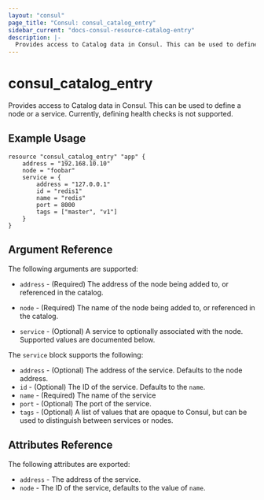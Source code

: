 ```yaml
---
layout: "consul"
page_title: "Consul: consul_catalog_entry"
sidebar_current: "docs-consul-resource-catalog-entry"
description: |-
  Provides access to Catalog data in Consul. This can be used to define a node or a service. Currently, defining health checks is not supported.
---
```


# consul\_catalog\_entry

Provides access to Catalog data in Consul. This can be used to define a
node or a service. Currently, defining health checks is not supported.

## Example Usage

```
resource "consul_catalog_entry" "app" {
    address = "192.168.10.10"
    node = "foobar"
    service = {
        address = "127.0.0.1"
        id = "redis1"
        name = "redis"
        port = 8000
        tags = ["master", "v1"]
    }
}
```

## Argument Reference

The following arguments are supported:

* `address` - (Required) The address of the node being added to,
  or referenced in the catalog.

* `node` - (Required) The name of the node being added to, or
  referenced in the catalog.

* `service` - (Optional) A service to optionally associated with
  the node. Supported values are documented below.

The `service` block supports the following:

* `address` - (Optional) The address of the service. Defaults to the
  node address.
* `id` - (Optional) The ID of the service. Defaults to the `name`.
* `name` - (Required) The name of the service
* `port` - (Optional) The port of the service.
* `tags` - (Optional) A list of values that are opaque to Consul,
  but can be used to distinguish between services or nodes.

## Attributes Reference

The following attributes are exported:

* `address` - The address of the service.
* `node` - The ID of the service, defaults to the value of `name`.
